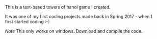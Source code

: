 This is a text-based towers of hanoi game I created.

It was one of my first coding projects made back in Spring 2017 - when I first started coding :-)

*Note* This only works on windows. Download and compile the code. 
